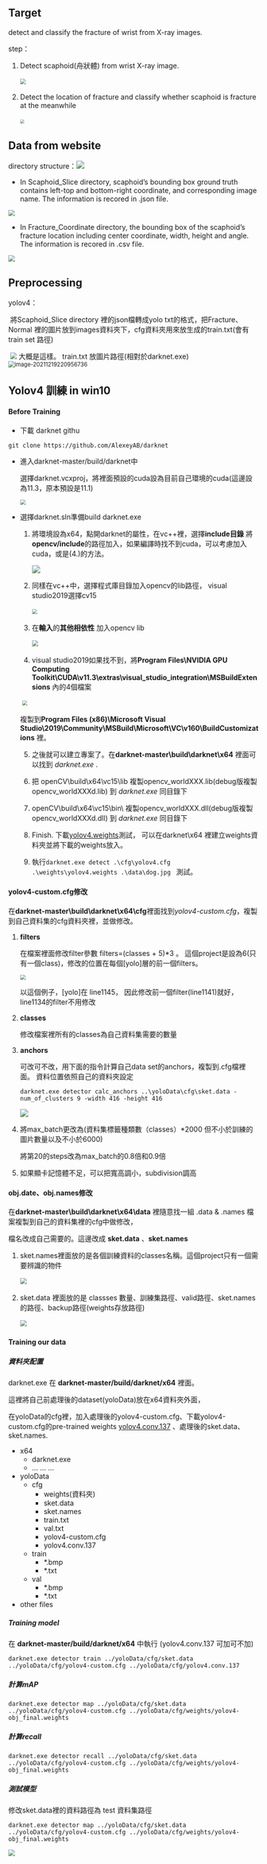 ## Target

detect and classify the fracture of wrist from X-ray images.

step：

1. Detect scaphoid(舟狀體) from wrist X-ray image.

   ​		<img src="https://i.imgur.com/HBEnZGI.png" style="zoom: 67%;" />

2. Detect the location of fracture and classify whether scaphoid is fracture at the meanwhile

   ​			<img src="https://i.imgur.com/RrWhENe.png" style="zoom:50%;" />

   

## Data from website

directory structure：![](https://i.imgur.com/P6KhV3c.png)

* In Scaphoid_Slice directory, scaphoid’s bounding box ground truth contains left-top and bottom-right coordinate, and corresponding image name. The information is recored in .json file.

<img src="https://i.imgur.com/2p9NI1b.png" style="zoom: 80%;" />

* In Fracture_Coordinate directory, the bounding box of the scaphoid’s fracture location including center coordinate, width, height and angle. The information is recored in .csv file.

<img src="https://i.imgur.com/NRsmkpi.png" style="zoom:80%;" />

## Preprocessing

yolov4：

​	將Scaphoid_Slice directory 裡的json檔轉成yolo txt的格式，把Fracture、Normal 裡的圖片放到images資料夾下，cfg資料夾用來放生成的train.txt(會有train set 路徑)

​	<img src="https://i.imgur.com/ZQh1hyr.png" style="zoom:80%;" /> 大概是這樣。     train.txt 放圖片路徑(相對於darknet.exe)<img src="C:\Users\CaramelYo\AppData\Roaming\Typora\typora-user-images\image-20211219220956736.png" alt="image-20211219220956736" style="zoom: 80%;" />



## Yolov4 訓練 in win10

#### Before Training

* 下載 darknet githu

```
git clone https://github.com/AlexeyAB/darknet
```

* 進入darknet-master/build/darknet中

  選擇darknet.vcxproj，將裡面預設的cuda設為目前自己環境的cuda(這邊設為11.3，原本預設是11.1)

  <img src="https://i.imgur.com/UjT9wR9.png" style="zoom: 67%;" />

* 選擇darknet.sln準備build darknet.exe

  1. 將環境設為x64，點開darknet的屬性，在vc++裡，選擇**include目錄** 將**opencv/include**的路徑加入，如果編譯時找不到cuda，可以考慮加入cuda，或是(4.)的方法。

     ![](https://i.imgur.com/Xe7b4Wu.png)

  2. 同樣在vc++中，選擇程式庫目錄加入opencv的lib路徑， visual studio2019選擇cv15

     ​	<img src="https://i.imgur.com/j7fXNWD.png" style="zoom:67%;" />

  3. 在**輸入**的**其他相依性** 加入opencv lib

     ​	<img src="https://i.imgur.com/vXU1Tkp.png" style="zoom: 80%;" />

  4.  visual studio2019如果找不到，將**Program Files\NVIDIA GPU Computing Toolkit\CUDA\v11.3\extras\visual_studio_integration\MSBuildExtensions** 內的4個檔案

     ​	<img src="https://i.imgur.com/NwVZUxg.png" style="zoom: 67%;" />

     複製到**Program Files (x86)\Microsoft Visual Studio\2019\Community\MSBuild\Microsoft\VC\v160\BuildCustomizations** 裡。

  5. 之後就可以建立專案了。在**darknet-master\build\darknet\x64** 裡面可以找到 *darknet.exe* .

  6. 把 openCV\build\x64\vc15\lib 複製opencv_worldXXX.lib(debug版複製opencv_worldXXXd.lib) 到 *darknet.exe* 同目錄下

  7. openCV\build\x64\vc15\bin\ 複製opencv_worldXXX.dll(debug版複製opencv_worldXXXd.dll) 到 *darknet.exe* 同目錄下

  8. Finish. 下載[yolov4.weights](https://github.com/AlexeyAB/darknet/releases/download/darknet_yolo_v3_optimal/yolov4.weights)測試， 可以在darknet\x64 裡建立weights資料夾並將下載的weights放入。

  9. 執行``darknet.exe detect .\cfg\yolov4.cfg .\weights\yolov4.weights .\data\dog.jpg `` 測試。

#### yolov4-custom.cfg修改

在**darknet-master\build\darknet\x64\cfg**裡面找到*yolov4-custom.cfg*，複製到自己資料集的cfg資料夾裡，並做修改。

1. **filters**

   在檔案裡面修改filter參數 filters=(classes + 5)*3 。 這個project是設為6(只有一個class)，修改的位置在每個[yolo]層的前一個filters。

   <img src="https://i.imgur.com/kGyL2uy.png" style="zoom:67%;" />

   以這個例子，[yolo]在 line1145， 因此修改前一個filter(line1141)就好， line1134的filter不用修改

2. **classes**

   修改檔案裡所有的classes為自己資料集需要的數量

3. **anchors**

   可改可不改，用下面的指令計算自己data set的anchors，複製到.cfg檔裡面。 資料位置依照自己的資料夾設定

   ```
   darknet.exe detector calc_anchors ..\yoloData\cfg\sket.data -num_of_clusters 9 -width 416 -height 416
   ```
   
   ![](https://i.imgur.com/HZFStjb.png)
   
4. 將max_batch更改為(資料集標籤種類數（classes）*2000 但不小於訓練的圖片數量以及不小於6000)

   將第20的steps改為max_batch的0.8倍和0.9倍
   
5. 如果顯卡記憶體不足，可以把寬高調小，subdivision調高



#### obj.date、obj.names修改

在**darknet-master\build\darknet\x64\data** 裡隨意找一組 .data & .names 檔案複製到自己的資料集裡的cfg中做修改，

檔名改成自己需要的。這邊改成 **sket.data** 、**sket.names**

1. sket.names裡面放的是各個訓練資料的classes名稱。這個project只有一個需要辨識的物件

   ​			<img src="https://i.imgur.com/wJahhJf.png" style="zoom:80%;" />

2. sket.data 裡面放的是 classses 數量、訓練集路徑、valid路徑、sket.names的路徑、backup路徑(weights存放路徑)

   ​		<img src="https://i.imgur.com/k9SPQUj.png" style="zoom:80%;" />	

   

#### Training our data

##### 資料夾配置

darknet.exe 在 **darknet-master/build/darknet/x64** 裡面。

這裡將自己前處理後的dataset(yoloData)放在x64資料夾外面，

在yoloData的cfg裡，加入處理後的yolov4-custom.cfg、下載yolov4-custom.cfg的pre-trained weights [yolov4.conv.137](https://github.com/AlexeyAB/darknet/releases/download/darknet_yolo_v3_optimal/yolov4.conv.137) 、處理後的sket.data、sket.names.

* x64
  * darknet.exe
  * ... ... ...
* yoloData
  * cfg
    * weights(資料夾)
    * sket.data
    * sket.names
    * train.txt
    * val.txt
    * yolov4-custom.cfg
    * yolov4.conv.137
  * train
    * *.bmp
    * *.txt
  * val
    * *.bmp
    * *.txt
* other files

##### Training model

在 **darknet-master/build/darknet/x64** 中執行 (yolov4.conv.137 可加可不加)

```
darknet.exe detector train ../yoloData/cfg/sket.data ../yoloData/cfg/yolov4-custom.cfg ../yoloData/cfg/yolov4.conv.137 
```

##### 計算mAP

```
darknet.exe detector map ../yoloData/cfg/sket.data ../yoloData/cfg/yolov4-custom.cfg ../yoloData/cfg/weights/yolov4-obj_final.weights
```

##### 計算recall

```
darknet.exe detector recall ../yoloData/cfg/sket.data ../yoloData/cfg/yolov4-custom.cfg ../yoloData/cfg/weights/yolov4-obj_final.weights
```

##### 測試模型

修改sket.data裡的資料路徑為 test 資料集路徑

```
darknet.exe detector map ../yoloData/cfg/sket.data ../yoloData/cfg/yolov4-custom.cfg ../yoloData/cfg/weights/yolov4-obj_final.weights
```

<img src="https://i.imgur.com/V2oTKGK.png" style="zoom:80%;" />
